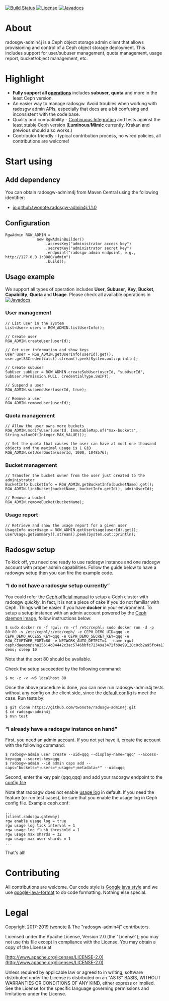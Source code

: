 [![Build Status](https://travis-ci.org/twonote/radosgw-admin4j.svg?branch=master)](https://travis-ci.org/twonote/radosgw-admin4j)  [![License](https://img.shields.io/badge/license-Apache%202-blue.svg)]()
[![Javadocs](https://www.javadoc.io/badge/io.github.twonote/radosgw-admin4j.svg)](https://static.javadoc.io/io.github.twonote/radosgw-admin4j/1.1.0/index.html?org/twonote/rgwadmin4j/RgwAdmin.html)

# About
radosgw-admin4j is a Ceph object storage admin client that allows provisioning and control of a Ceph object storage deployment. This includes support for user/subuser management, quota management, usage report, bucket/object management, etc.

# Highlight
* **Fully support all [operations](http://docs.ceph.com/docs/master/radosgw/adminops/)** includes **subuser**, **quota** and more in the least Ceph version.
* An easier way to manage radosgw. Avoid troubles when working with radosgw admin APIs, especially that docs are a bit confusing and inconsistent with the code base.
* Quality and compatibility - [Continuous Integration](https://travis-ci.org/twonote/radosgw-admin4j) and tests against the least stable Ceph version (**Luminous**/**Mimic** currently. Krakan and previous should also works.)
* Contributor friendly - typical contribution process, no wired policies, all contributions are welcome!

# Start using 

## Add dependency

You can obtain radosgw-admim4j from Maven Central using the following identifier:
* [io.github.twonote.radosgw-admin4j:1.1.0](https://search.maven.org/#artifactdetails%7Cio.github.twonote%7Cradosgw-admin4j%7C1.1.0%7Cjar)

## Configuration

```
RgwAdmin RGW_ADMIN =
              new RgwAdminBuilder()
                  .accessKey("administrator access key")
                  .secretKey("administrator secret key")
                  .endpoint("radosgw admin endpoint, e.g., http://127.0.0.1:8080/admin")
                  .build();
```

## Usage example

We support all types of operation includes **User**, **Subuser**, **Key**, **Bucket**, **Capability**, **Quota** and **Usage**. Please check all available operations in [![Javadocs](https://www.javadoc.io/badge/io.github.twonote/radosgw-admin4j.svg)](https://static.javadoc.io/io.github.twonote/radosgw-admin4j/1.0.2/index.html?org/twonote/rgwadmin4j/RgwAdmin.html)


### User management

```
// List user in the system
List<User> users = RGW_ADMIN.listUserInfo();

// Create user
RGW_ADMIN.createUser(userId);

// Get user information and show keys
User user = RGW_ADMIN.getUserInfo(userId).get();
user.getS3Credentials().stream().peek(System.out::println);

// Create subuser
SubUser subUser = RGW_ADMIN.createSubUser(userId, "subUserId", SubUser.Permission.FULL, CredentialType.SWIFT);

// Suspend a user
RGW_ADMIN.suspendUser(userId, true);

// Remove a user
RGW_ADMIN.removeUser(userId);
```

### Quota management

```
// Allow the user owns more buckets
RGW_ADMIN.modifyUser(userId, ImmutableMap.of("max-buckets", String.valueOf(Integer.MAX_VALUE)));

// Set the quota that causes the user can have at most one thousand objects and the maximal usage is 1 GiB
RGW_ADMIN.setUserQuota(userId, 1000, 1048576);
```

### Bucket management

```
// Transfer the bucket owner from the user just created to the administrator
BucketInfo bucketInfo = RGW_ADMIN.getBucketInfo(bucketName).get();
RGW_ADMIN.linkBucket(bucketName, bucketInfo.getId(), adminUserId);

// Remove a bucket
RGW_ADMIN.removeBucket(bucketName);
```

### Usage report

```
// Retrieve and show the usage report for a given user
UsageInfo userUsage = RGW_ADMIN.getUserUsage(userId).get();
userUsage.getSummary().stream().peek(System.out::println);
```

## Radosgw setup
To kick off, you need one ready to use radosgw instance and one radosgw account with proper admin capabilities. Follow the guide below to have a radowgw setup then you can fire the example code.

### “I do not have a radosgw setup currently”
You could refer the [Ceph official manual](http://docs.ceph.com/docs/master/start/) to setup a Ceph cluster with radosgw *quickly*. In fact, it is not a piece of cake if you do not familiar with Ceph. Things will be easier if you have **docker** in your environment. To setup a setup instance with an admin account powered by the [Ceph daemon image](https://hub.docker.com/r/ceph/daemon/), follow instructions below:
```
$ sudo docker rm -f rgwl; rm -rf /etc/cephl; sudo docker run -d -p 80:80 -v /etc/cephl/:/etc/ceph/ -e CEPH_DEMO_UID=qqq -e CEPH_DEMO_ACCESS_KEY=qqq -e CEPH_DEMO_SECRET_KEY=qqq -e RGW_CIVETWEB_PORT=80 -e NETWORK_AUTO_DETECT=4 --name rgwl ceph/daemon@sha256:4d84442c3ac5746bbfc72349a3472fb9e99120c0cb2a95fc4a17320070ca9422 demo; sleep 10
```

Note that the port 80 should be available.

Check the setup succeeded by the following command:
```
$ nc -z -v -w5 localhost 80
```

Once the above procedure is done, you can now run radosgw-admin4j tests without any config on the client side, since the [default config](https://github.com/twonote/radosgw-admin4j/blob/master/src/test/resources/rgwadmin.properties) is meet the case. Run tests by:
```
$ git clone https://github.com/twonote/radosgw-admin4j.git
$ cd radosgw-admin4j
$ mvn test
```

### “I already have a radosgw instance on hand”
First, you need an admin account. If you not yet have it, create the account with the following command:
```
$ radosgw-admin user create --uid=qqq --display-name="qqq" --access-key=qqq --secret-key=qqq
$ radosgw-admin --id admin caps add --caps="buckets=*;users=*;usage=*;metadata=*" --uid=qqq
```

Second, enter the key pair (qqq,qqq) and add your radosgw endpoint to the [config file](https://github.com/twonote/radosgw-admin4j/blob/master/src/test/resources/rgwadmin.properties)

Note that radosgw does not enable [usage log](http://docs.ceph.com/docs/master/radosgw/admin/#usage) in default. If you need the feature (or run test cases), be sure that you enable the usage log in Ceph config file. Example ceph.conf: 
```
...
[client.radosgw.gateway]
rgw enable usage log = true
rgw usage log tick interval = 1
rgw usage log flush threshold = 1
rgw usage max shards = 32
rgw usage max user shards = 1
...
```

That's all!

# Contributing
All contributions are welcome. Our code style is [Google java style](https://google.github.io/styleguide/javaguide.html) and we use [google-java-format](https://github.com/google/google-java-format) to do code formatting. Nothing else special.

# Legal
Copyright 2017-2019 [twonote](http://twonote.github.io/) & The "radosgw-admin4j" contributors.

Licensed under the Apache License, Version 2.0 (the "License");
you may not use this file except in compliance with the License.
You may obtain a copy of the License at
 
[http://www.apache.org/licenses/LICENSE-2.0](http://www.apache.org/licenses/LICENSE-2.0)
 
Unless required by applicable law or agreed to in writing, software
distributed under the License is distributed on an "AS IS" BASIS,
WITHOUT WARRANTIES OR CONDITIONS OF ANY KIND, either express or implied.
See the License for the specific language governing permissions and
limitations under the License.
